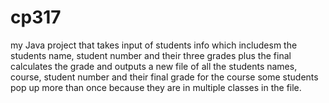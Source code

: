 # cp317
my Java project that takes input of students info which includesm the students name, student number and their three grades plus the final
calculates the grade and outputs a new file of all the students names, course, student number and their final grade for the course 
some students pop up more than once because they are in multiple classes in the file.
